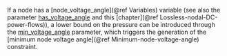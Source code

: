 If a node has a [node\_voltage\_angle](@ref Variables) variable (see also the parameter [has\_voltage\_angle](@ref) and this [chapter](@ref Lossless-nodal-DC-power-flows)),
a lower bound on the pressure can be introduced through the [min\_voltage\_angle](@ref) parameter, which triggers the generation of the [minimum node voltage angle](@ref Minimum-node-voltage-angle) constraint.
